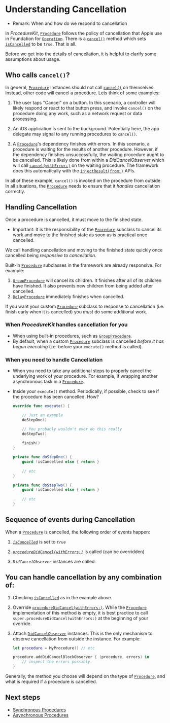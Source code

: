 # Understanding Cancellation

- Remark: When and how do we respond to cancellation


In _ProcedureKit_, [`Procedure`](Classes/Procedure.html) follows the policy of cancellation that Apple use in Foundation for [`Operation`](https://developer.apple.com/documentation/foundation/operation). There is a [`cancel()`](Classes/Procedure.html#/s:FC12ProcedureKit9Procedure6cancelFT_T_) method which sets [`isCancelled`](Classes/Procedure.html#/s:vC12ProcedureKit9Procedure11isCancelledSb) to be `true`. That is all.

Before we get into the details of cancellation, it is helpful to clarify some assumptions about usage.

## Who calls `cancel()`?

In general, [`Procedure`](Classes/Procedure.html) instances should not call [`cancel()`](Classes/Procedure.html#/s:FC12ProcedureKit9Procedure6cancelFT_T_) on themselves. Instead, other code will cancel a procedure. Lets think of some examples:

1. The user taps "Cancel" on a button.
    In this scenario, a controller will likely respond or react to that button press, and invoke `cancel()` on the procedure doing any work, such as a network request or data processing.
    
2. An iOS application is sent to the background.
    Potentially here, the app delegate may signal to any running procedures to `cancel()`.
    
3. A [`Procedure`](Classes/Procedure.html)'s dependency finishes with errors.
    In this scenario, a procedure is waiting for the results of another procedure. However, if the dependency finishes unsuccessfully, the waiting procedure aught to be cancelled. This is likely done from within a *DidCancelObserver* which will call [`cancel(withError:)`](Classes/Procedure.html#/s:FC12ProcedureKit9Procedure6cancelFT10withErrorsGSaPs5Error___T_) on the waiting procedure. The framework does this automatically with the [`injectResult(from:)`](Protocols/InputProcedure.html) APIs.
    
In all of these example, `cancel()` is invoked on the procedure from outside. In all situations, the [`Procedure`](Classes/Procedure.html) needs to ensure that it _handles_ cancellation correctly.

## Handling Cancellation

Once a procedure is cancelled, it must move to the finished state. 

- Important:
It is the responsibility of the [`Procedure`](Classes/Procedure.html) subclass to cancel its work and move to the finished state as soon as is practical once cancelled.

We call handling cancellation and moving to the finished state quickly once cancelled being *responsive to cancellation*.

Built-in [`Procedure`](Classes/Procedure.html) subclasses in the framework are already responsive. For example:

1. [`GroupProcedure`](Classes/GroupProcedure.html) will cancel its children. It finishes after all of its children have finished. It also prevents new children from being added after cancelled.
2. [`DelayProcedure`](Classes/DelayProcedure.html) immediately finishes when cancelled.

If you want your custom [`Procedure`](Classes/Procedure.html) subclass to response to cancellation (i.e. finish early when it is cancelled) you *must* do some additional work.

### When _ProcedureKit_ handles cancellation for you

- When using built-in procedures, such as [`GroupProcedure`](Classes/GroupProcedure.html).
- By default, when a custom [`Procedure`](Classes/Procedure.html) subclass is cancelled _before it has begun executing_ (i.e. before your `execute()` method is called).

### When you need to handle Cancellation

- When you need to take any additional steps to properly cancel the underlying work of your procedure. For example, if wrapping another asynchronous task in a [`Procedure`](Classes/Procedure.html).
- Inside your `execute()` method. Periodically, if possible, check to see if the procedure has been cancelled. How?

    ```swift  
    override func execute() {

		// Just an example
        doStepOne()

		// You probably wouldn't ever do this really
        doStepTwo()
        
        finish()
    }
    
    private func doStepOne() {
        guard !isCancelled else { return }    
        
        // etc
    }
    
    private func doStepTwo() {
        guard !isCancelled else { return }    
        
        // etc
    }
    
    ````

## Sequence of events during Cancellation

When a [`Procedure`](Classes/Procedure.html) is cancelled, the following order of events happen:

1. *[`isCancelled`](Classes/Procedure.html#/s:vC12ProcedureKit9Procedure11isCancelledSb)* is set to *`true`*

2. *[`procedureDidCancel(withErrors:)`](Classes/Procedure.html#/s:FC12ProcedureKit9Procedure18procedureDidCancelFT10withErrorsGSaPs5Error___T_)* is called (can be overridden)

3. *`DidCancelObserver`* instances are called.

## You can handle cancellation by any combination of:

1. Checking [`isCancelled`](Classes/Procedure.html#/s:vC12ProcedureKit9Procedure11isCancelledSb) as in the example above.

2. Override [`procedureDidCancel(withErrors:)`](Classes/Procedure.html#/s:FC12ProcedureKit9Procedure18procedureDidCancelFT10withErrorsGSaPs5Error___T_).
    While the [`Procedure`](Classes/Procedure.html) implementation of this method is empty, it is best practice to call `super.procedureDidCancel(withErrors:)` at the beginning of your override.
    
3. Attach [`DidCancelObserver`](Classes/DidCancelObserver.html) instances. This is the only mechanism to observe cancellation from outside the instance. For example:
    ```swift
    let procedure = MyProcedure() // etc
    
    procedure.addDidCancelBlockObserver { (procedure, errors) in
        // inspect the errors possibly.
    }
    ````
    
Generally, the method you choose will depend on the type of [`Procedure`](Classes/Procedure.html), and what is required if a procedure is cancelled.

## Next steps

- [Synchronous Procedures](cancelling-in-synchronous-procedures.html)
- [Asynchronous Procedures](cancelling-in-asynchronous-procedures.html)
